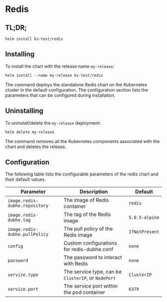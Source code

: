 # Redis

## TL;DR;

```console
helm install ks-test/redis
```

## Installing

To install the chart with the release name `my-release`:

```console
helm install --name my-release ks-test/redis
```

The command deploys the standalone Redis chart on the Kubernetes cluster in the default configuration. The configuration section lists the parameters that can be configured during installation.

## Uninstalling

To uninstall/delete the `my-release` deployment:

```console
helm delete my-release
```

The command removes all the Kubernetes components associated with the chart and deletes the release.

## Configuration

The following table lists the configurable parameters of the redis chart and their default values.

Parameter | Description | Default
--- | --- | ---
`image.redis-dubhe.repository` | The image of Redis container | `redis`
`image.redis-dubhe.tag` | The tag of the Redis image | `5.0.5-alpine`
`image.redis-dubhe.pullPolicy` | The pull policy of the Redis image | `IfNotPresent`
`config` | Custom configurations for redis-dubhe.conf | `none`
`password` | The password to interact with Redis | `none`
`service.type` | The service type, can be `ClusterIP`, or `NodePort` | `ClusterIP`
`service.port` | The service port within the pod container | `6379`